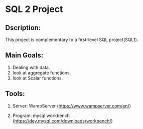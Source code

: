 # SQL 2 Project

## Dscription:
This project is complementary to a first-level SQL project(SQL1).

## Main Goals:
1. Dealing with data.
2. look at aggregate functions.
3. look at Scalar functions.

## Tools:
1. Server: WampServer (https://www.wampserver.com/en/)

2. Program: mysql workbench (https://dev.mysql.com/downloads/workbench/)
   